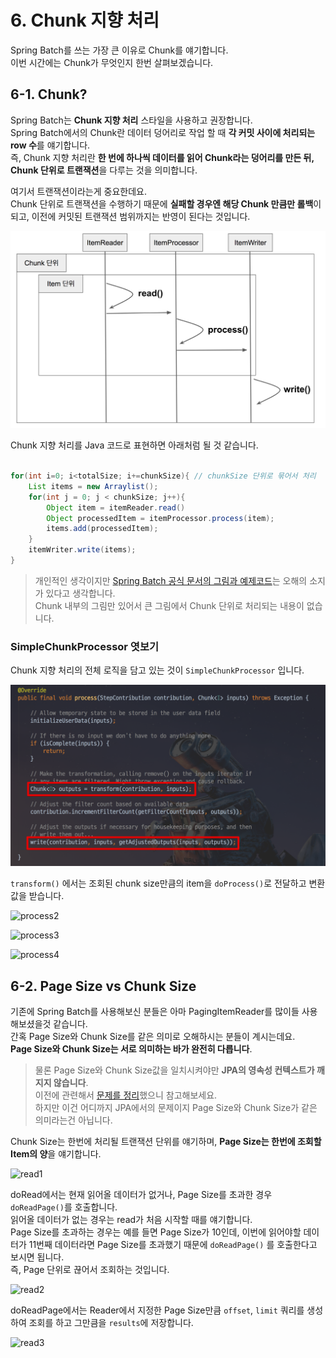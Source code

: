 # 6. Chunk 지향 처리
 
Spring Batch를 쓰는 가장 큰 이유로 Chunk를 얘기합니다.  
이번 시간에는 Chunk가 무엇인지 한번 살펴보겠습니다.

## 6-1. Chunk?

Spring Batch는 **Chunk 지향 처리** 스타일을 사용하고 권장합니다.  
Spring Batch에서의 Chunk란 데이터 덩어리로 작업 할 때 **각 커밋 사이에 처리되는 row 수**를 얘기합니다.  
즉, Chunk 지향 처리란 **한 번에 하나씩 데이터를 읽어 Chunk라는 덩어리를 만든 뒤, Chunk 단위로 트랜잭션**을 다루는 것을 의미합니다.  
  
여기서 트랜잭션이라는게 중요한데요.  
Chunk 단위로 트랜잭션을 수행하기 때문에 **실패할 경우엔 해당 Chunk 만큼만 롤백**이 되고, 이전에 커밋된 트랜잭션 범위까지는 반영이 된다는 것입니다.  
  
![chunk-process](./images/6/chunk-process.png)

Chunk 지향 처리를 Java 코드로 표현하면 아래처럼 될 것 같습니다.

```java

for(int i=0; i<totalSize; i+=chunkSize){ // chunkSize 단위로 묶어서 처리
    List items = new Arraylist();
    for(int j = 0; j < chunkSize; j++){
        Object item = itemReader.read()
        Object processedItem = itemProcessor.process(item);
        items.add(processedItem);
    }
    itemWriter.write(items);
}

```

> 개인적인 생각이지만 [Spring Batch 공식 문서의 그림과 예제코드](https://docs.spring.io/spring-batch/4.0.x/reference/html/index-single.html#chunkOrientedProcessing)는 오해의 소지가 있다고 생각합니다.  
Chunk 내부의 그림만 있어서 큰 그림에서 Chunk 단위로 처리되는 내용이 없습니다.  


### SimpleChunkProcessor 엿보기

Chunk 지향 처리의 전체 로직을 담고 있는 것이 ```SimpleChunkProcessor``` 입니다.  


![process1](./images/6/process1.png)

 ```transform()``` 에서는 조회된 chunk size만큼의 item을 ```doProcess()```로 전달하고 변환값을 받습니다.

![process2](./images/6/process2.png)



![process3](./images/6/process3.png)

![process4](./images/6/process4.png)

## 6-2. Page Size vs Chunk Size

기존에 Spring Batch를 사용해보신 분들은 아마 PagingItemReader를 많이들 사용해보셨을것 같습니다.  
간혹 Page Size와 Chunk Size를 같은 의미로 오해하시는 분들이 계시는데요.  
**Page Size와 Chunk Size는 서로 의미하는 바가 완전히 다릅니다**.  

> 물론 Page Size와 Chunk Size값을 일치시켜야만 **JPA의 영속성 컨텍스트가 깨지지 않습니다**.  
이전에 관련해서 [문제를 정리](http://jojoldu.tistory.com/146)했으니 참고해보세요.  
하지만 이건 어디까지 JPA에서의 문제이지 Page Size와 Chunk Size가 같은 의미라는건 아닙니다.

Chunk Size는 한번에 처리될 트랜잭션 단위를 얘기하며, **Page Size는 한번에 조회할 Item의 양**을 얘기합니다.  

![read1](./images/6/read1.png)

doRead에서는 현재 읽어올 데이터가 없거나, Page Size를 초과한 경우 ```doReadPage()```를 호출합니다.  
읽어올 데이터가 없는 경우는 read가 처음 시작할 때를 얘기합니다.  
Page Size를 초과하는 경우는 예를 들면 Page Size가 10인데, 이번에 읽어야할 데이터가 11번째 데이터라면 Page Size를 초과했기 때문에 ```doReadPage()``` 를 호출한다고 보시면 됩니다.  
즉, Page 단위로 끊어서 조회하는 것입니다.  

![read2](./images/6/read2.png)

doReadPage에서는 Reader에서 지정한 Page Size만큼 ```offset```, ```limit``` 쿼리를 생성하여 조회를 하고 그만큼을 ```results```에 저장합니다.

![read3](./images/6/read3.png)